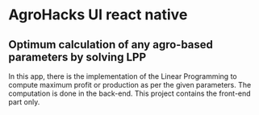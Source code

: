 # AgroHacks UI react native
## Optimum calculation of any agro-based parameters by solving LPP
In this app, there is the implementation of the Linear Programming to compute maximum profit or production as per the given parameters. The computation is done in the back-end. This project contains the front-end part only.
